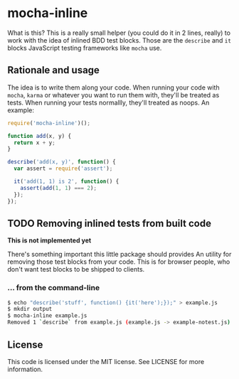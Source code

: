 mocha-inline
============
What is this? This is a really small helper (you could do it in 2 lines, really)
to work with the idea of inlined BDD test blocks. Those are the `describe` and
`it` blocks JavaScript testing frameworks like `mocha` use.

## Rationale and usage

The idea is to write them along your code. When running your code with `mocha`,
`karma` or whatever you want to run them with, they'll be treated as tests. When
running your tests normallly, they'll treated as noops. An example:

```javascript
require('mocha-inline')();

function add(x, y) {
  return x + y;
}

describe('add(x, y)', function() {
  var assert = require('assert');

  it('add(1, 1) is 2', function() {
    assert(add(1, 1) === 2);
  });
});
```

## TODO Removing inlined tests from built code

**This is not implemented yet**

There's something important this little package should provides An utility for
removing those test blocks from your code. This is for browser people, who don't
want test blocks to be shipped to clients.

### ... from the command-line

```bash
$ echo "describe('stuff', function() {it('here');});" > example.js
$ mkdir output
$ mocha-inline example.js
Removed 1 `describe` from example.js (example.js -> example-notest.js)
```

## License
This code is licensed under the MIT license. See LICENSE for more information.
